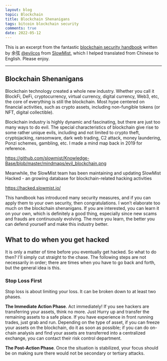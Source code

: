 ```yaml
---
layout: blog
topic: Blockchain
title: Blockchain Shenanigans
tags: bitcoin blockchain security
comments: true
date: 2022-05-12
---
```


This is an excerpt from the fantastic [blockchain security handbook](https://github.com/slowmist/Blockchain-dark-forest-selfguard-handbook) written by 余弦 [@evilcos](https://twitter.com/evilcos) from [SlowMist](https://www.slowmist.com/en/#home), which I helped translated from Chinese to English. Please enjoy.

* * *
## Blockchain Shenanigans

Blockchain technology created a whole new industry. Whether you call it BlockFi, DeFi, cryptocurrency, virtual currency, digital currency, Web3, etc, the core of everything is still the blockchain.  Most hype centered on financial activities, such as crypto assets, including non-fungible tokens (or NFT, digital collectible).

Blockchain industry is highly dynamic and fascinating, but there are just too many ways to do evil. The special characteristics of blockchain give rise to some rather unique evils, including and not limited to crypto theft, cryptojacking, ransomware, dark web trading, C2 attack, money laundering, Ponzi schemes, gambling, etc. I made a mind map back in 2019 for reference.

https://github.com/slowmist/Knowledge-Base/blob/master/mindmaps/evil_blockchain.png

Meanwhile, the SlowMist team has been maintaining and updating SlowMist Hacked - an growing database for blockchain-related hacking activities

https://hacked.slowmist.io/

This handbook has introduced many security measures, and if you can apply them to your own security, then congratulations. I won’t elaborate too much on the blockchain shenanigans. If you are interested, you can learn it on your own, which is definitely a good thing, especially since new scams and frauds are continuously evolving. The more you learn, the better you can defend yourself and make this industry better.

## What to do when you get hacked

It is only a matter of time before you eventually get hacked. So what to do then? I'll simply cut straight to the chase. The following steps are not necessarily in order; there are times when you have to go back and forth, but the general idea is this.

### Stop Loss First
Stop loss is about limiting your loss. It can be broken down to at least two phases.

**The Immediate Action Phase**. Act immediately! If you see hackers are transferring your assets, think no more. Just Hurry up and transfer the remaining assets to a safe place. If you have experience in front running trades, just grab and run. Depending on the type of asset, if you can freeze your assets on the blockchain, do it as soon as possible; if you can do on-chain analysis and find your assets are transferred into a centralized exchange, you can contact their risk control department.  

**The Post-Action Phase**. Once the situation is stabilized, your focus should be on making sure there would not be secondary or tertiary attacks.
